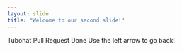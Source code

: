```yaml
---
layout: slide
title: "Welcome to our second slide!"
---
```

Tubohat Pull Request Done
Use the left arrow to go back!

